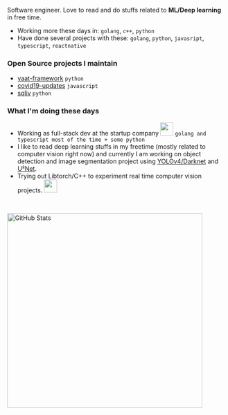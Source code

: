 Software engineer. Love to read and do stuffs related to **ML/Deep learning** in free time.

- Working more these days in: `golang`, `c++`, `python`
- Have done several projects with these: `golang`, `python`, `javasript`, `typescript`, `reactnative`

### Open Source projects I maintain

- [yaat-framework](https://github.com/yaat-project/yaat) `python`
- [covid19-updates](https://github.com/the-robot/covid19-updates) `javascript`
- [sqliv](https://github.com/the-robot/sqliv) `python`

### What I'm doing these days

- Working as full-stack dev at the startup company <img src="https://media.giphy.com/media/WUlplcMpOCEmTGBtBW/giphy.gif" width="30"> `golang and typescript most of the time + some python`
- I like to read deep learning stuffs in my freetime (mostly related to computer vision right now) and currently I am working on object detection and image segmentation project using [YOLOv4/Darknet](https://pjreddie.com/darknet/yolo/) and [U²Net](https://arxiv.org/abs/2005.09007).
- Trying out Libtorch/C++ to experiment real time computer vision projects. <img src="https://media4.giphy.com/media/j2MdR1QwTi7iX6l3sd/giphy.gif" width="30">

<br/>
<p><img src="https://github-readme-stats.vercel.app/api?username=the-robot&amp;show_icons=true&theme=onedark" alt="GitHub Stats" width="450"></p>
